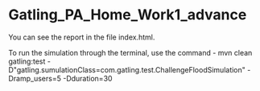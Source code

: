 # Gatling_PA_Home_Work1_advance

You can see the report in the file index.html.

To run the simulation through the terminal, use the command - mvn clean gatling:test -D"gatling.sumulationClass=com.gatling.test.ChallengeFloodSimulation" -Dramp_users=5 -Dduration=30
